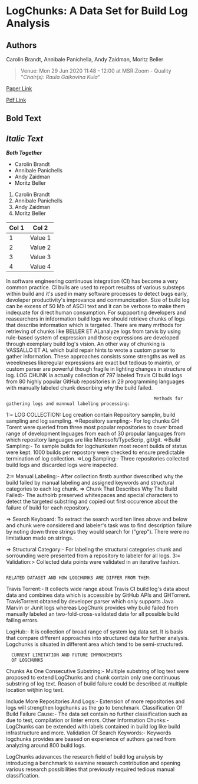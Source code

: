 # LogChunks: A Data Set for Build Log Analysis

## Authors

Carolin Brandt, Annibale Panichella, Andy Zaidman, Moritz Beller

>Venue:  Mon 29 Jun 2020 11:48 - 12:00 at MSR:Zoom - Quality "_Chair(s): Raula Gaikovina Kula_"

[Paper Link](https://2020.msrconf.org/details/msr-2020-Data-showcase/2/LogChunks-A-Data-Set-for-Build-Log-Analysis "Click to view paper")

[Pdf Link](https://pure.tudelft.nl/portal/files/71450840/paper.pdf)


## **Bold Text**

## _Italic Text_

**_Both Together_**

+ Carolin Brandt
+ Annibale Panichells
+ Andy Zaidman
+ Moritz Beller

1. Carolin Brandt
2. Annibale Panichells
3. Andy Zaidman
4. Moritz Beller

|Col 1| Col 2|
|-----|-----|
|1| Value 1|
|2| Value 2|
|3| Value 3|
|4| Value 4|

In software engineering continuous integration (CI) has become a very common practice. CI buils are used to report resultss of various  substeps within build and it's used in many software processes to detect bugs early, devoleper productivity's improvance and communcication.
Size of build log can be excess of 50 Mb of ASCII text and it can be verbose to make them indequate for direct human consumption.  For suppporting developers and reasearchers in infdormation build logs 
we should retrieve chunks of logs that describe information which is targeted. There are many mrthods for retrieving of chunks like BELLER ET ALanalyze logs from tarvis by using rule-based system of  expression and those expressions are developed through exemplary build log's vision. An other way of chunking is VASSALLO ET AL which build repair hints to wrote a custom parser to gather information. These approaches consists some strengths as well as weeekneses likeregular expressions are exact but tedious 
to maintin, or  custom parser are powerful though fragile in lighting changes in structure of log.
LOG CHUNK ia actually collection of 797 labeled Travis CI build logs from 80 highly popular GitHub repositories in 29 programming languages with manually labeled chunk describing why the build failed. 

                                                            Methods for gathering logs and mannual labeling processing:
1:= LOG COLLECTION: Log creation contain Repository samplin, build sampling and log sampling.
     =>Repository sampling:- For log chunks GH Torent were queried from three most popular repositories to cover broad range of development lnguages from each of 30 propular languages from which repository 
languages are like Microsoft/TypeScrip, git/git.
   =>Build Sampling:- To sample builds for logchunksten most recent builds of status were kept. 1000  builds per repostory were checked to ensure predictable termination of log collection.
   =>Log Sampling:- Three repositories collected build logs and discarded logs were inspected. 

2:= Manual Labeling:- After collection firstb aunthor dwescribed why the build failed by manual labeling and assigned keywords and structural categories to each log chunk. 
   => Chunk That Describes Why The Build Failed:- The authoirb preserved whitespaces and special characters to detect the targeted substring and copied out first occurence about the failure of build for 
each repository. 

   => Search Keyboard: To extract the search word ten lines above and below and chunk were considered and labeler's task was to find description failure by noting down three strings they would search for  ("grep"). There were no limitatiuon made on strings.

   => Structural Category:- For labeling the structural categories chunk and sorrounding were presented from a repository to labeler for all logs.
  3:= Validation:> Collected data points were validated in an iterative fashion.

                                                                                                RELATED DATASET AND HOW LOGCHUNKS ARE DIFFER FROM THEM:

 Travis Torrent:- It collects wide range about Travis CI build log's data about data and combines data which is accessible by GitHub APIs and GHTorrent. TravisTorrent obtaned by developer parser 
which only supports Java Marvin or Junit logs whereas LogChunk provides why build failed from manually labeled an two-fold-cross-validated data for all possible build failing errors.
  
LogHub:- It is collection of broad range of system log data set. It is basis that compare different approaches into structured data for further analysis. Logchunks is situated in different area which tend 
to be semi-structured.

      CURRENT LIMITATION AND FUTURE IMPROVEMENTS
      OF LOGCHUNKS

   Chunks As One Consecutive Substring:- Multiple substring of log text were proposed to extend LogChunks and chunk contain only one continuous substring of log text. Reason of build failure could be described at multiple location witjhin log text.

   Include More Repositories And Logs:- Extension of more repositories and logs will strengthen logchunks as the go to benchmark.
    Classification Of Build Failure Cause:- The data set contain no further classification such as due to test, compilation or linter errors.
    Other Information Chunks:- LogChunks can be extended with labels contained in build log like build infrastructure and more.
    Validation Of Search Keywords:- Keywords logchunks provides are baased on experience of authors gained from analyzing around 800 build logs.

LogChunks adavances the research field of build log analysis by introducing a benchmark to examine research contribution and opening various research possibilities that previously required tedious manual
classification.